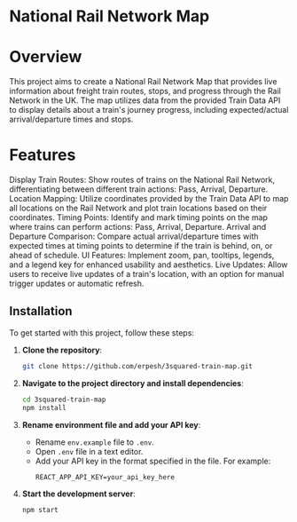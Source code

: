# National Rail Network Map
#  Overview
This project aims to create a National Rail Network Map that provides live information about freight train routes, stops, and progress through the Rail Network in the UK. The map utilizes data from the provided Train Data API to display details about a train's journey progress, including expected/actual arrival/departure times and stops.

#  Features
Display Train Routes: Show routes of trains on the National Rail Network, differentiating between different train actions: Pass, Arrival, Departure.
Location Mapping: Utilize coordinates provided by the Train Data API to map all locations on the Rail Network and plot train locations based on their coordinates.
Timing Points: Identify and mark timing points on the map where trains can perform actions: Pass, Arrival, Departure.
Arrival and Departure Comparison: Compare actual arrival/departure times with expected times at timing points to determine if the train is behind, on, or ahead of schedule.
UI Features: Implement zoom, pan, tooltips, legends, and a legend key for enhanced usability and aesthetics.
Live Updates: Allow users to receive live updates of a train's location, with an option for manual trigger updates or automatic refresh.

## Installation

To get started with this project, follow these steps:

1. **Clone the repository**:
   ```bash
   git clone https://github.com/erpesh/3squared-train-map.git

2. **Navigate to the project directory and install dependencies**:
   ```bash
   cd 3squared-train-map
   npm install

3. **Rename environment file and add your API key**:
    - Rename `env.example` file to `.env`.
    - Open `.env` file in a text editor.
    - Add your API key in the format specified in the file. For example:
      ```
      REACT_APP_API_KEY=your_api_key_here
      ```

4. **Start the development server**:
   ```bash
   npm start